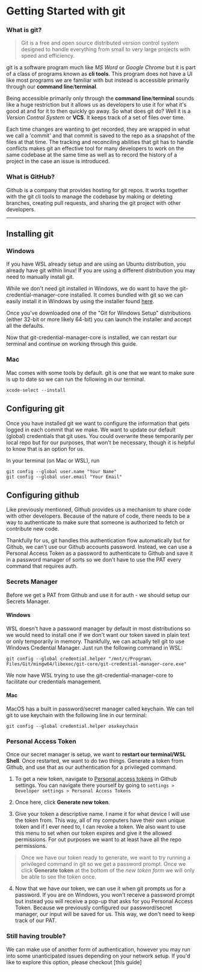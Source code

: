 # Getting Started with git
### What is git?

> Git is a free and open source distributed version control system designed to handle everything from small to very large projects with speed and efficiency.

git is a software program much like *MS Word* or *Google Chrome* but it is part of a class of programs known as **cli tools**. This program does not have a UI like most programs we are familiar with but instead is accessible primarily through our **command line**/**terminal**.

Being accessible primarily only through the **command line**/**terminal** sounds like a huge restriction but it allows us as developers to use it for what it's good at and for it to then quickly go away. So what does git do? Well it is a *Version Control System* or **VCS**. It keeps track of a set of files over time.

Each time changes are wanting to get recorded, they are wrapped in what we call a 'commit' and that commit is saved to the repo as a snapshot of the files at that time. The tracking and reconciling abilities that git has to handle conflicts makes git an effective tool for many developers to work on the same codebase at the same time as well as to record the history of a project in the case an issue is introduced.

### What is GitHub?
Github is a company that provides hosting for git repos. It works together with the git cli tools to manage the codebase by making or deleting branches, creating pull requests, and sharing the git project with other developers.

---

## Installing git
### Windows
If you have WSL already setup and are using an Ubuntu distribution, you already have git within linux! If you are using a different distribution you may need to manually install git.

While we don't need git installed in Windows, we do want to have the git-credential-manager-core installed. It comes bundled with git so we can easily install it in Windows by using the installer found [here](https://git-scm.com/download/win).

Once you've downloaded one of the "Git for Windows Setup" distributions (either 32-bit or more likely 64-bit) you can launch the installer and accept all the defaults.

Now that git-credential-manager-core is installed, we can restart our terminal and continue on working through this guide.

### Mac
Mac comes with some tools by default. git is one that we want to make sure is up to date so we can run the following in our terminal.
```shell
xcode-select --install
```

## Configuring git
Once you have installed git we want to configure the information that gets logged in each commit that we make. We want to update our default (global) credentials that git uses. You could overwrite these temporarily per local repo but for our purposes, that won't be necessary, though it is helpful to know that is an option for us.

In your terminal (on Mac or WSL), run

```shell
git config --global user.name "Your Name"
git config --global user.email "Your Email"
```

## Configuring github
Like previously mentioned, Github provides us a mechanism to share code with other developers. Because of the nature of code, there needs to be a way to authenticate to make sure that someone is authorized to fetch or contribute new code.

Thankfully for us, git handles this authentication flow automatically but for Github, we can't use our Github accounts password. Instead, we can use a Personal Access Token as a password to authenticate to Github and save it in a password manager of sorts so we don't have to use the PAT every command that requires auth.

### Secrets Manager
Before we get a PAT from Github and use it for auth - we should setup our Secrets Manager.

#### Windows
WSL doesn't have a password manager by default in most distributions so we would need to install one if we don't want our token saved in plain text or only temporarily in memory. Thankfully, we can actually tell git to use Windows Credential Manager. Just run the following command in WSL:
```shell
git config --global credential.helper "/mnt/c/Program\ Files/Git/mingw64/libexec/git-core/git-credential-manager-core.exe"
```

We now have WSL trying to use the git-credential-manager-core to facilitate our credentials management.

#### Mac
MacOS has a built in password/secret manager called keychain. We can tell git to use keychain with the following line in our terminal:

```shell
git config --global credential.helper osxkeychain
```

### Personal Access Token
Once our secret manager is setup, we want to **restart our terminal/WSL Shell**. Once restarted, we want to do two things. Generate a token from Github, and use that as our authentication for a privileged command.

1. To get a new token, navigate to [Personal access tokens](https://github.com/settings/tokens) in Github settings. You can navigate there yourself by going to `settings > Developer settings > Personal Access Tokens`

2. Once here, click **Generate new token**.

3. Give your token a descriptive name. I name it for what device I will use the token from. This way, all of my computers have their own unique token and if I ever need to, I can revoke a token. We also want to use this menu to set when our token expires and give it the allowed permissions. For out purposes we want to at least have all the repo permissions.

> Once we have our token ready to generate, we want to try running a privileged command in git so we get a password prompt. Once we click **Generate token** at the bottom of the *new token form* we will only be able to see the token once.

4. Now that we have our token, we can use it when git prompts us for a password. If you are on Windows, you won't receive a password prompt but instead you will receive a pop-up that asks for you Personal Access Token. Because we previously configured our password/secret manager, our input will be saved for us. This way, we don't need to keep track of our PAT.

### Still having trouble?
We can make use of another form of authentication, however you may run into some unanticipated issues depending on your network setup. If you'd like to explore this option, please checkout [this guide]
